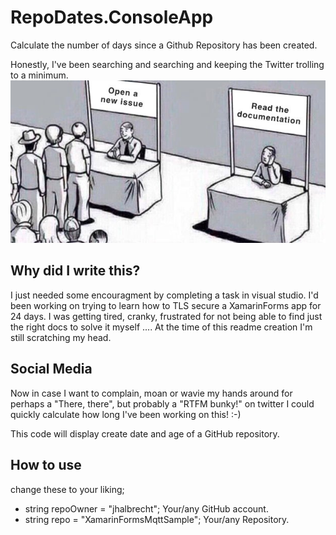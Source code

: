 ﻿# RepoDates.ConsoleApp
Calculate the number of days since a Github Repository has been created.

Honestly, I've been searching and searching and keeping the Twitter trolling to a minimum.
![](https://github.com/jhalbrecht/XamarinFormsMqttSample/blob/master/images/NewIssueOrRTFM.jpg)

## Why did I write this?

I just needed some encouragment by completing a task in visual studio.
I'd been working on trying to learn how to TLS secure a XamarinForms app for 24 days.
I was getting tired, cranky, frustrated for not being able to find just the right docs to solve it myself ....
At the time of this readme creation I'm still scratching my head.

## Social Media
Now in case I want to complain, moan or wavie my hands around for perhaps a "There, there", but
probably a "RTFM bunky!" on twitter I could quickly calculate how long I've been working on this! :-)
            
This code will display create date and age of a GitHub repository.
## How to use
change these to your liking;
* string repoOwner = "jhalbrecht";                Your/any GitHub account.
* string repo = "XamarinFormsMqttSample";         Your/any Repository.
